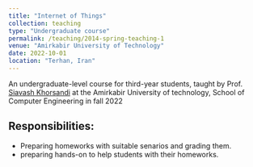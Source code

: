 ```yaml
---
title: "Internet of Things"
collection: teaching
type: "Undergraduate course"
permalink: /teaching/2014-spring-teaching-1
venue: "Amirkabir University of Technology"
date: 2022-10-01
location: "Terhan, Iran"
---
```


An undergraduate-level course for third-year students, taught by Prof. [Siavash Khorsandi]() at the Amirkabir University of technology, School of Computer Engineering in fall 2022

## Responsibilities:
- Preparing homeworks with suitable senarios and grading them.
- preparing hands-on to help students with their homeworks.